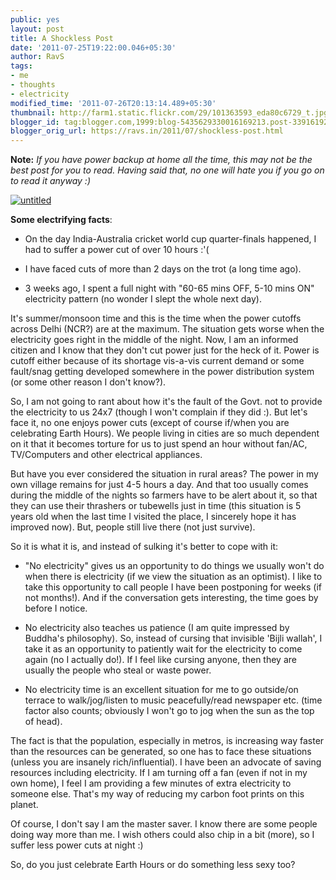 ```yaml
---
public: yes
layout: post
title: A Shockless Post
date: '2011-07-25T19:22:00.046+05:30'
author: RavS
tags:
- me
- thoughts
- electricity
modified_time: '2011-07-26T20:13:14.489+05:30'
thumbnail: http://farm1.static.flickr.com/29/101363593_eda80c6729_t.jpg
blogger_id: tag:blogger.com,1999:blog-5435629330016169213.post-3391619254521786249
blogger_orig_url: https://ravs.in/2011/07/shockless-post.html
---
```


**Note:** _If you have power backup at home all the time, this may not be the best post for you to read. Having said that, no one will hate you if you go on to read it anyway :)_

[![untitled](http://farm1.static.flickr.com/29/101363593_eda80c6729_b.jpg)](http://www.flickr.com/photos/sookie/101363593/ "untitled by 416style, on Flickr")

**Some electrifying facts**:

- On the day India-Australia cricket world cup quarter-finals happened, I had to suffer a power cut of over 10 hours :'(

- I have faced cuts of more than 2 days on the trot (a long time ago).

- 3 weeks ago, I spent a full night with "60-65 mins OFF, 5-10 mins ON" electricity pattern (no wonder I slept the whole next day).

It's summer/monsoon time and this is the time when the power cutoffs across Delhi (NCR?) are at the maximum. The situation gets worse when the electricity goes right in the middle of the night. Now, I am an informed citizen and I know that they don't cut power just for the heck of it. Power is cutoff either because of its shortage vis-a-vis current demand or some fault/snag getting developed somewhere in the power distribution system (or some other reason I don't know?).

So, I am not going to rant about how it's the fault of the Govt. not to provide the electricity to us 24x7 (though I won't complain if they did :). But let's face it, no one enjoys power cuts (except of course if/when you are celebrating Earth Hours). We people living in cities are so much dependent on it that it becomes torture for us to just spend an hour without fan/AC, TV/Computers and other electrical appliances. 

But have you ever considered the situation in rural areas? The power in my own village remains for just 4-5 hours a day. And that too usually comes during the middle of the nights so farmers have to be alert about it, so that they can use their thrashers or tubewells just in time (this situation is 5 years old when the last time I visited the place, I sincerely hope it has improved now). But, people still live there (not just survive).

So it is what it is, and instead of sulking it's better to cope with it:

- "No electricity" gives us an opportunity to do things we usually won't do when there is electricity (if we view the situation as an optimist). I like to take this opportunity to call people I have been postponing for weeks (if not months!). And if the conversation gets interesting, the time goes by before I notice.

- No electricity also teaches us patience (I am quite impressed by Buddha's philosophy). So, instead of cursing that invisible 'Bijli wallah', I take it as an opportunity to patiently wait for the electricity to come again (no I actually do!). If I feel like cursing anyone, then they are usually the people who steal or waste power.

- No electricity time is an excellent situation for me to go outside/on terrace to walk/jog/listen to music peacefully/read newspaper etc. (time factor also counts; obviously I won't go to jog when the sun as the top of head).

The fact is that the population, especially in metros, is increasing way faster than the resources can be generated, so one has to face these situations (unless you are insanely rich/influential). I have been an advocate of saving resources including electricity. If I am turning off a fan (even if not in my own home), I feel I am providing a few minutes of extra electricity to someone else. That's my way of reducing my carbon foot prints on this planet.

Of course, I don't say I am the master saver. I know there are some people doing way more than me. I wish others could also chip in a bit (more), so I suffer less power cuts at night :)

So, do you just celebrate Earth Hours or do something less sexy too?
